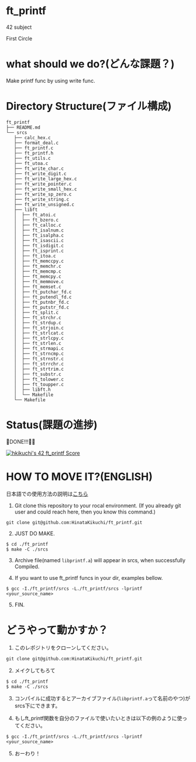 # ft_printf

42 subject

First Circle

# what should we do?(どんな課題？)

Make printf func by using write func.

# Directory Structure(ファイル構成)

```
ft_printf
├── README.md
└── srcs
   ├── calc_hex.c
   ├── format_deal.c
   ├── ft_printf.c
   ├── ft_printf.h
   ├── ft_utils.c
   ├── ft_utoa.c
   ├── ft_write_char.c
   ├── ft_write_digit.c
   ├── ft_write_large_hex.c
   ├── ft_write_pointer.c
   ├── ft_write_small_hex.c
   ├── ft_write_sp_zero.c
   ├── ft_write_string.c
   ├── ft_write_unsigned.c
   ├── libft
   │  ├── ft_atoi.c
   │  ├── ft_bzero.c
   │  ├── ft_calloc.c
   │  ├── ft_isalnum.c
   │  ├── ft_isalpha.c
   │  ├── ft_isascii.c
   │  ├── ft_isdigit.c
   │  ├── ft_isprint.c
   │  ├── ft_itoa.c
   │  ├── ft_memccpy.c
   │  ├── ft_memchr.c
   │  ├── ft_memcmp.c
   │  ├── ft_memcpy.c
   │  ├── ft_memmove.c
   │  ├── ft_memset.c
   │  ├── ft_putchar_fd.c
   │  ├── ft_putendl_fd.c
   │  ├── ft_putnbr_fd.c
   │  ├── ft_putstr_fd.c
   │  ├── ft_split.c
   │  ├── ft_strchr.c
   │  ├── ft_strdup.c
   │  ├── ft_strjoin.c
   │  ├── ft_strlcat.c
   │  ├── ft_strlcpy.c
   │  ├── ft_strlen.c
   │  ├── ft_strmapi.c
   │  ├── ft_strncmp.c
   │  ├── ft_strnstr.c
   │  ├── ft_strrchr.c
   │  ├── ft_strtrim.c
   │  ├── ft_substr.c
   │  ├── ft_tolower.c
   │  ├── ft_toupper.c
   │  ├── libft.h
   │  └── Makefile
   └── Makefile
   ```

# Status(課題の進捗)

🎉DONE!!!🥳🎉

[![hkikuchi's 42 ft_printf Score](https://badge42.vercel.app/api/v2/cl2yp504l006109mh3mmv9c3c/project/2063037)](https://github.com/JaeSeoKim/badge42)


# HOW TO MOVE IT?(ENGLISH)
日本語での使用方法の説明は[こちら](#%E3%81%A9%E3%81%86%E3%82%84%E3%81%A3%E3%81%A6%E5%8B%95%E3%81%8B%E3%81%99%E3%81%8B)



1. Git clone this repository to your rocal environment. (If you already git user and could reach here, then you know this command.)

```
git clone git@github.com:HinataKikuchi/ft_printf.git
```

2. JUST DO MAKE.

```
$ cd ./ft_printf
$ make -C ./srcs
```

3. Archive file(named ```libprintf.a```) will appear in srcs, when successfully Compiled.

4. If you want to use ft_printf funcs in your dir, examples bellow.

```
$ gcc -I./ft_printf/srcs -L./ft_printf/srcs -lprintf <your_source_name>
```

5. FIN.


# どうやって動かすか？

1. このレポジトリをクローンしてください。

```
git clone git@github.com:HinataKikuchi/ft_printf.git
```

2. メイクしてもろて

```
$ cd ./ft_printf
$ make -C ./srcs
```

3. コンパイルに成功するとアーカイブファイル(```libprintf.a```って名前のやつ)がsrcs下にできます。

4. もしft_printf関数を自分のファイルで使いたいときは以下の例のように使ってください。

```
$ gcc -I./ft_printf/srcs -L./ft_printf/srcs -lprintf <your_source_name>
```

5. おーわり！
